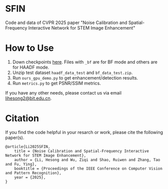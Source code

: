 # SFIN
Code and data of CVPR 2025 paper "Noise Calibration and Spatial-Frequency Interactive Network for STEM Image Enhancement"

# How to Use
1. Down checkpoints [here](https://pan.baidu.com/s/1mOMZGUwRHxZpbYvrtYb30g?pwd=dgf5). Files with `_bf` are for BF mode and others are for HAADF mode.
2. Unzip test dataset `haadf_data_test` and `bf_data_test.zip`.
3. Run `ours_gpu_demo.py` to get enhancement/detection results.
4. Run `metrics.py` to get PSNR/SSIM metrics.

If you have any other needs, please contact us via email [lihesong2@bit.edu.cn](lihesong2@bit.edu.cn).


# Citation

If you find the code helpful in your resarch or work, please cite the following paper(s).

```
@article{Li2025SFIN,
    title = {Noise Calibration and Spatial-Frequency Interactive Network for STEM Image Enhancement},
    author = {Li, Hesong and Wu, Ziqi and Shao, Ruiwen and Zhang, Tao and Fu, Ying},
    booktitle = {Proceedings of the IEEE Conference on Computer Vision and Pattern Recognition},
    year = {2025},
}
